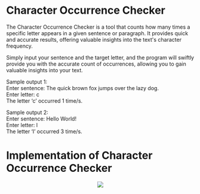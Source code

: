 # Character Occurrence Checker
The Character Occurrence Checker is a tool that counts how many times a specific letter appears in a given sentence or paragraph. It provides quick and accurate results, offering valuable insights into the text's character frequency.


Simply input your sentence and the target letter, and the program  will swiftly provide you with the accurate count of occurrences, allowing  you to gain valuable insights into your text.


Sample output 1: <br>
Enter sentence: The quick brown fox jumps over the lazy dog. <br>
Enter letter: c <br>
The letter ‘c’ occurred 1 time/s. <br>


Sample output 2: <br>
Enter sentence: Hello World! <br>
Enter letter: l <br>
The letter ‘l’ occurred 3 time/s. <br>

# Implementation of Character Occurrence Checker

<p align="center">
  <img src="https://github.com/SG-Hangaan/Character-Occurrence-Checker/assets/127215110/9bc48a61-696d-4d77-b55d-55a4bb348bdf"/>
</p>

